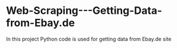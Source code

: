 # Web-Scraping---Getting-Data-from-Ebay.de
In this project Python code is used for getting data from Ebay.de site
